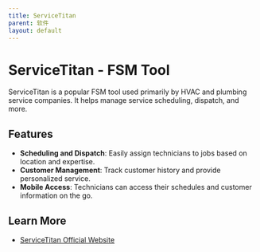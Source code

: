 ```yaml
---
title: ServiceTitan
parent: 软件
layout: default
---
```


# ServiceTitan - FSM Tool

ServiceTitan is a popular FSM tool used primarily by HVAC and plumbing service companies. It helps manage service scheduling, dispatch, and more.

## Features
- **Scheduling and Dispatch**: Easily assign technicians to jobs based on location and expertise.
- **Customer Management**: Track customer history and provide personalized service.
- **Mobile Access**: Technicians can access their schedules and customer information on the go.

## Learn More
- [ServiceTitan Official Website](https://www.servicetitan.com)
